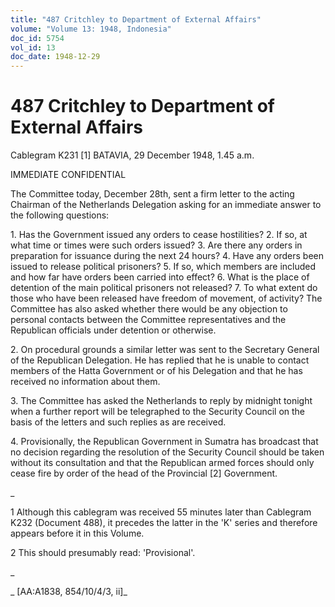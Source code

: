 ```yaml
---
title: "487 Critchley to Department of External Affairs"
volume: "Volume 13: 1948, Indonesia"
doc_id: 5754
vol_id: 13
doc_date: 1948-12-29
---
```


# 487 Critchley to Department of External Affairs

Cablegram K231 [1] BATAVIA, 29 December 1948, 1.45 a.m.

IMMEDIATE CONFIDENTIAL

The Committee today, December 28th, sent a firm letter to the acting Chairman of the Netherlands Delegation asking for an immediate answer to the following questions:

1\. Has the Government issued any orders to cease hostilities? 2. If so, at what time or times were such orders issued? 3. Are there any orders in preparation for issuance during the next 24 hours? 4. Have any orders been issued to release political prisoners? 5. If so, which members are included and how far have orders been carried into effect? 6. What is the place of detention of the main political prisoners not released? 7. To what extent do those who have been released have freedom of movement, of activity? The Committee has also asked whether there would be any objection to personal contacts between the Committee representatives and the Republican officials under detention or otherwise.

2\. On procedural grounds a similar letter was sent to the Secretary General of the Republican Delegation. He has replied that he is unable to contact members of the Hatta Government or of his Delegation and that he has received no information about them.

3\. The Committee has asked the Netherlands to reply by midnight tonight when a further report will be telegraphed to the Security Council on the basis of the letters and such replies as are received.

4\. Provisionally, the Republican Government in Sumatra has broadcast that no decision regarding the resolution of the Security Council should be taken without its consultation and that the Republican armed forces should only cease fire by order of the head of the Provincial [2] Government.

_

1 Although this cablegram was received 55 minutes later than Cablegram K232 (Document 488), it precedes the latter in the 'K' series and therefore appears before it in this Volume.

2 This should presumably read: 'Provisional'.

_

_ [AA:A1838, 854/10/4/3, ii]_
